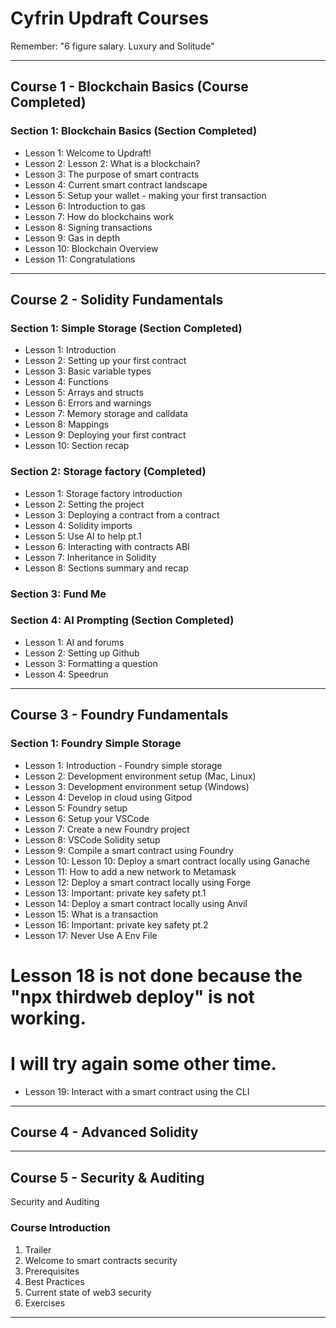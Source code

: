 # Cyfrin Updraft Courses

Remember: "6 figure salary. Luxury and Solitude"

---

## Course 1 - Blockchain Basics (Course Completed)

### Section 1: Blockchain Basics (Section Completed)
- Lesson 1: Welcome to Updraft!
- Lesson 2: Lesson 2: What is a blockchain?
- Lesson 3: The purpose of smart contracts
- Lesson 4: Current smart contract landscape
- Lesson 5: Setup your wallet - making your first transaction
- Lesson 6: Introduction to gas
- Lesson 7: How do blockchains work
- Lesson 8: Signing transactions
- Lesson 9: Gas in depth
- Lesson 10: Blockchain Overview
- Lesson 11: Congratulations

---

## Course 2 - Solidity Fundamentals 

### Section 1: Simple Storage (Section Completed)
- Lesson 1: Introduction
- Lesson 2: Setting up your first contract
- Lesson 3: Basic variable types
- Lesson 4: Functions
- Lesson 5: Arrays and structs
- Lesson 6: Errors and warnings
- Lesson 7: Memory storage and calldata
- Lesson 8: Mappings
- Lesson 9: Deploying your first contract
- Lesson 10: Section recap

### Section 2: Storage factory (Completed)
- Lesson 1: Storage factory introduction
- Lesson 2: Setting the project
- Lesson 3: Deploying a contract from a contract 
- Lesson 4: Solidity imports
- Lesson 5: Use AI to help pt.1
- Lesson 6: Interacting with contracts ABI
- Lesson 7: Inheritance in Solidity
- Lesson 8: Sections summary and recap

### Section 3: Fund Me 

### Section 4: AI Prompting (Section Completed)
- Lesson 1: AI and forums
- Lesson 2: Setting up Github
- Lesson 3: Formatting a question
- Lesson 4: Speedrun

---

## Course 3 - Foundry Fundamentals

### Section 1: Foundry Simple Storage

- Lesson 1: Introduction - Foundry simple storage
- Lesson 2: Development environment setup (Mac, Linux)
- Lesson 3: Development environment setup (Windows) 
- Lesson 4: Develop in cloud using Gitpod
- Lesson 5: Foundry setup
- Lesson 6: Setup your VSCode 
- Lesson 7: Create a new Foundry project 
- Lesson 8: VSCode Solidity setup
- Lesson 9: Compile a smart contract using Foundry
- Lesson 10: Lesson 10: Deploy a smart contract locally using Ganache
- Lesson 11: How to add a new network to Metamask
- Lesson 12: Deploy a smart contract locally using Forge
- Lesson 13: Important: private key safety pt.1
- Lesson 14: Deploy a smart contract locally using Anvil
- Lesson 15: What is a transaction
- Lesson 16: Important: private key safety pt.2
- Lesson 17: Never Use A Env File

# Lesson 18 is not done because the "npx thirdweb deploy" is not working.
# I will try again some other time.

- Lesson 19: Interact with a smart contract using the CLI

---

## Course 4 - Advanced Solidity


---

## Course 5 - Security & Auditing

Security and Auditing

### Course Introduction
1. Trailer
2. Welcome to smart contracts security
3. Prerequisites
4. Best Practices
5. Current state of web3 security
6. Exercises

---
